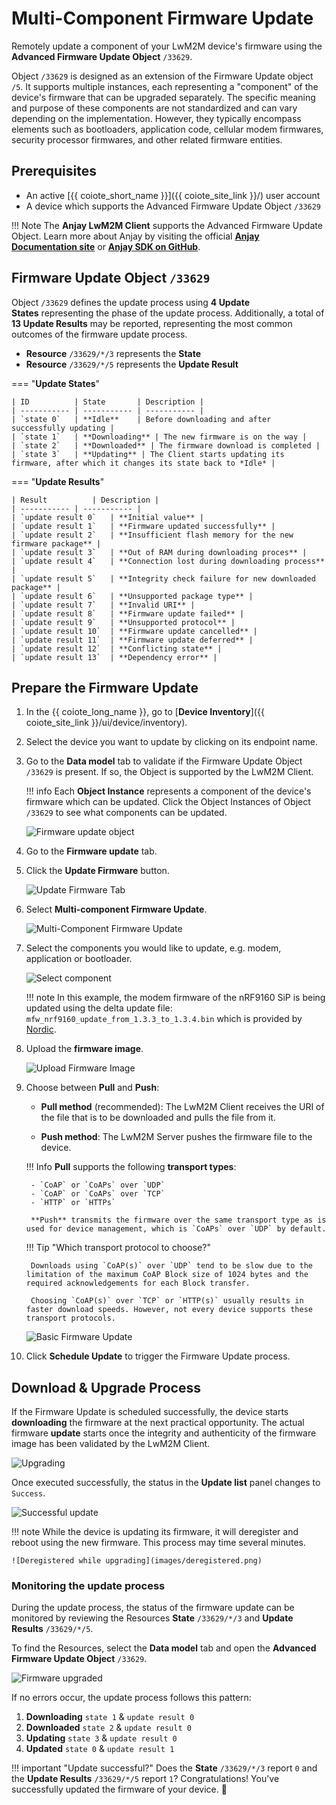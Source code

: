 # Multi-Component Firmware Update

Remotely update a component of your LwM2M device's firmware using the **Advanced Firmware Update Object** `/33629`.

Object `/33629` is designed as an extension of the Firmware Update object `/5`. It supports multiple instances, each representing a "component" of the device's firmware that can be upgraded separately. The specific meaning and purpose of these components are not standardized and can vary depending on the implementation. However, they typically encompass elements such as bootloaders, application code, cellular modem firmwares, security processor firmwares, and other related firmware entities.

## Prerequisites

- An active [{{ coiote_short_name }}]({{ coiote_site_link }}/) user account
- A device which supports the Advanced Firmware Update Object `/33629`

!!! Note
    The **Anjay LwM2M Client** supports the Advanced Firmware Update Object. Learn more about Anjay by visiting the official <a href="https://avsystem.github.io/Anjay-doc/FirmwareUpdateTutorial/FU-AdvancedFirmwareUpdate.html" target="_blank">**Anjay Documentation site**</a> or <a href="https://github.com/AVSystem/Anjay" target="_blank">**Anjay SDK on GitHub**</a>.

## Firmware Update Object `/33629`

Object `/33629` defines the update process using **4 Update States** representing the phase of the update process. Additionally, a total of **13 Update Results** may be reported, representing the most common outcomes of the firmware update process.

* **Resource** `/33629/*/3` represents the **State**
* **Resource** `/33629/*/5` represents the **Update Result**

=== "**Update States**"

    | ID          | State       | Description |
    | ----------- | ----------- | ----------- |
    | `state 0`   | **Idle**    | Before downloading and after successfully updating |
    | `state 1`   | **Downloading** | The new firmware is on the way |
    | `state 2`   | **Downloaded** | The firmware download is completed |
    | `state 3`   | **Updating** | The Client starts updating its firmware, after which it changes its state back to *Idle* |

=== "**Update Results**"

    | Result          | Description |
    | ----------- | ----------- |
    | `update result 0`   | **Initial value** |
    | `update result 1`   | **Firmware updated successfully** |
    | `update result 2`   | **Insufficient flash memory for the new firmware package** |
    | `update result 3`   | **Out of RAM during downloading proces** |
    | `update result 4`   | **Connection lost during downloading process** |
    | `update result 5`   | **Integrity check failure for new downloaded package** |
    | `update result 6`   | **Unsupported package type** |
    | `update result 7`   | **Invalid URI** |
    | `update result 8`   | **Firmware update failed** |
    | `update result 9`   | **Unsupported protocol** |
    | `update result 10`  | **Firmware update cancelled** |
    | `update result 11`  | **Firmware update deferred** |
    | `update result 12`  | **Conflicting state** |
    | `update result 13`  | **Dependency error** |

## Prepare the Firmware Update

1. In the {{ coiote_long_name }}, go to [**Device Inventory**]({{ coiote_site_link }}/ui/device/inventory).

1. Select the device you want to update by clicking on its endpoint name.

1. Go to the **Data model** tab to validate if the Firmware Update Object `/33629` is present. If so, the Object is supported by the LwM2M Client.

    !!! info
        Each **Object Instance** represents a component of the device's firmware which can be updated. Click the Object Instances of Object `/33629` to see what components can be updated.

    ![Firmware update object](images/object-33629-instance0.png)

1. Go to the **Firmware update** tab.

1. Click the **Update Firmware** button.

    ![Update Firmware Tab](images/firmware-update-tab.png)

1. Select **Multi-component Firmware Update**.

    ![Multi-Component Firmware Update](images/multi-component.png)

1. Select the components you would like to update, e.g. modem, application or bootloader.

    ![Select component](images/select-component.png)

    !!! note
        In this example, the modem firmware of the nRF9160 SiP is being updated using the delta update file: `mfw_nrf9160_update_from_1.3.3_to_1.3.4.bin` which is provided by [Nordic](https://www.nordicsemi.com/Products/Development-hardware/nRF9160-DK/Download?lang=en#infotabs).

1. Upload the **firmware image**.

    ![Upload Firmware Image](images/upload.png)

1. Choose between **Pull** and **Push**:

    * **Pull method** (recommended): The LwM2M Client receives the URI of the file that is to be downloaded and pulls the file from it.

    * **Push method**: The LwM2M Server pushes the firmware file to the device.

    !!! Info
        **Pull** supports the following **transport types**:

        - `CoAP` or `CoAPs` over `UDP`
        - `CoAP` or `CoAPs` over `TCP`
        - `HTTP` or `HTTPs`

        **Push** transmits the firmware over the same transport type as is used for device management, which is `CoAPs` over `UDP` by default.

    !!! Tip "Which transport protocol to choose?"

        Downloads using `CoAP(s)` over `UDP` tend to be slow due to the limitation of the maximum CoAP Block size of 1024 bytes and the required acknowledgements for each Block transfer.

        Choosing `CoAP(s)` over `TCP` or `HTTP(s)` usually results in faster download speeds. However, not every device supports these transport protocols.


    ![Basic Firmware Update](images/push-pull.png)


1. Click **Schedule Update** to trigger the Firmware Update process.

## Download & Upgrade Process

If the Firmware Update is scheduled successfully, the device starts **downloading** the firmware at the next practical opportunity. The actual firmware **update** starts once the integrity and authenticity of the firmware image has been validated by the LwM2M Client.

![Upgrading](images/in-progress.png)

Once executed successfully, the status in the **Update list** panel changes to `Success`.

![Successful update](images/success-multi.png)

!!! note
    While the device is updating its firmware, it will deregister and reboot using the new firmware. This process may time several minutes.

    ![Deregistered while upgrading](images/deregistered.png)

### Monitoring the update process

During the update process, the status of the firmware update can be monitored by reviewing the Resources **State** `/33629/*/3` and **Update Results** `/33629/*/5`.

To find the Resources, select the **Data model** tab and open the **Advanced Firmware Update Object** `/33629`.

![Firmware upgraded](images/object-33629-downloading.png)

If no errors occur, the update process follows this pattern:

1. **Downloading** `state 1` & `update result 0`
2. **Downloaded** `state 2` & `update result 0`
3. **Updating** `state 3` & `update result 0`
4. **Updated** `state 0` & `update result 1`

!!! important "Update successful?"
    Does the **State** `/33629/*/3` report `0` and the **Update Results** `/33629/*/5` report `1`? Congratulations! You've successfully updated the firmware of your device. 🎉
